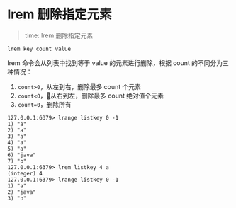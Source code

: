# lrem 删除指定元素
>time: lrem 删除指定元素

```
lrem key count value
```

lrem 命令会从列表中找到等于 value 的元素进行删除，根据 count 的不同分为三种情况：
1. `count>0`，从左到右，删除最多 count 个元素
1. `count<0`，从右到左，删除最多 count 绝对值个元素
1. `count=0`，删除所有

```
127.0.0.1:6379> lrange listkey 0 -1
1) "a"
2) "a"
3) "a"
4) "a"
5) "a"
6) "java"
7) "b"
127.0.0.1:6379> lrem listkey 4 a
(integer) 4
127.0.0.1:6379> lrange listkey 0 -1
1) "a"
2) "java"
3) "b"
```